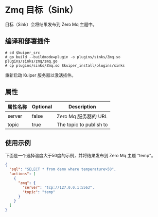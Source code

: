 # Zmq 目标（Sink）

目标（Sink）会将结果发布到 Zero Mq 主题中。

## 编译和部署插件

```shell
# cd $kuiper_src
# go build --buildmode=plugin -o plugins/sinks/Zmq.so plugins/sinks/zmq/zmq.go
# cp plugins/sinks/Zmq.so $kuiper_install/plugins/sinks
```

重新启动 Kuiper 服务器以激活插件。

## 属性

| 属性名称 | Optional | Description                                                  |
| ------------- | -------- | ------------------------------------------------------------ |
| server          | false    | Zero Mq 服务器的 URL |
| topic      | true     | The topic to publish to |

## 使用示例

下面是一个选择温度大于50度的示例，并将结果发布到 Zero Mq 主题 "temp"。

```json
{
  "sql": "SELECT * from demo where temperature>50",
  "actions": [
    {
      "zmq": {
        "server": "tcp://127.0.0.1:5563",
        "topic": "temp"
      }
    }
  ]
}
```

